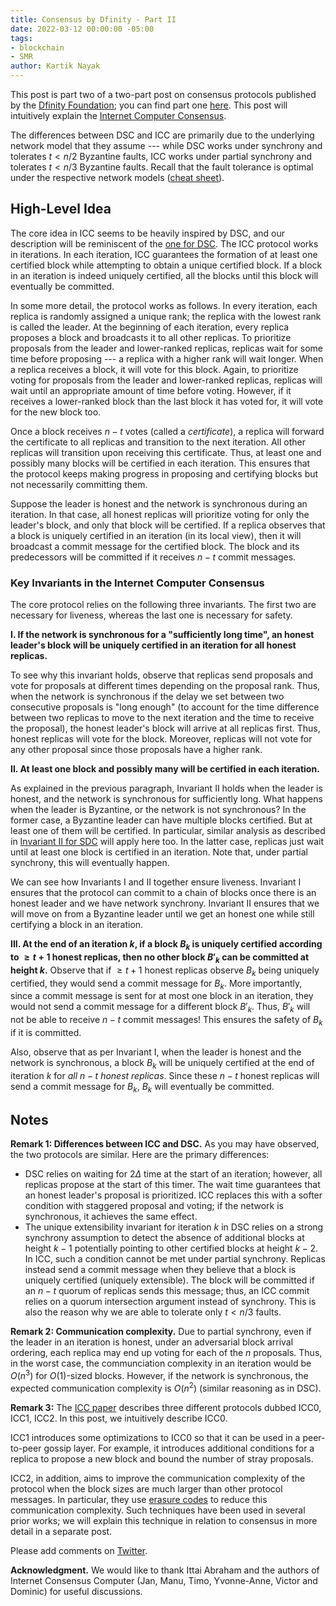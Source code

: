 ```yaml
---
title: Consensus by Dfinity - Part II
date: 2022-03-12 00:00:00 -05:00
tags:
- blockchain
- SMR
author: Kartik Nayak
---
```


This post is part two of a two-part post on consensus protocols published by the [Dfinity Foundation](https://dfinity.org/); you can find part one [here](). This post will intuitively explain the [Internet Computer Consensus](https://eprint.iacr.org/2021/632.pdf).

The differences between DSC and ICC are primarily due to the underlying network model that they assume --- while DSC works under synchrony and tolerates $t < n/2$ Byzantine faults, ICC works under partial synchrony and tolerates $t < n/3$ Byzantine faults. Recall that the fault tolerance is optimal under the respective network models ([cheat sheet](https://decentralizedthoughts.github.io/2021-10-29-consensus-cheat-sheet/)).

## High-Level Idea

The core idea in ICC seems to be heavily inspired by DSC, and our description will be reminiscent of the [one for DSC](). The ICC protocol works in iterations. In each iteration, ICC guarantees the formation of at least one certified block while attempting to obtain a unique certified block. If a block in an iteration is indeed uniquely certified, all the blocks until this block will eventually be committed.

In some more detail, the protocol works as follows. In every iteration, each replica is randomly assigned a unique rank; the replica with the lowest rank is called the leader. At the beginning of each iteration, every replica proposes a block and broadcasts it to all other replicas. To prioritize proposals from the leader and lower-ranked replicas, replicas wait for some time before proposing --- a replica with a higher rank will wait longer. When a replica receives a block, it will vote for this block. Again, to prioritize voting for proposals from the leader and lower-ranked replicas, replicas will wait until an appropriate amount of time before voting. However, if it receives a lower-ranked block than the last block it has voted for, it will vote for the new block too. 

Once a block receives $n-t$ votes (called a *certificate*), a replica will forward the certificate to all replicas and transition to the next iteration. All other replicas will transition upon receiving this certificate. Thus, at least one and possibly many blocks will be certified in each iteration. This ensures that the protocol keeps making progress in proposing and certifying blocks but not necessarily committing them.

Suppose the leader is honest and the network is synchronous during an iteration. In that case, all honest replicas will prioritize voting for only the leader's block, and only that block will be certified. If a replica observes that a block is uniquely certified in an iteration (in its local view), then it will broadcast a commit message for the certified block. The block and its predecessors will be committed if it receives $n-t$ commit messages.

### Key Invariants in the Internet Computer Consensus

The core protocol relies on the following three invariants. The first two are necessary for liveness, whereas the last one is necessary for safety.

**I. If the network is synchronous for a "sufficiently long time", an honest leader's block will be uniquely certified in an iteration for all honest replicas.**

To see why this invariant holds, observe that replicas send proposals and vote for proposals at different times depending on the proposal rank. Thus, when the network is synchronous if the delay we set between two consecutive proposals is "long enough" (to account for the time difference between two replicas to move to the next iteration and the time to receive the proposal), the honest leader's block will arrive at all replicas first. Thus, honest replicas will vote for the block. Moreover, replicas will not vote for any other proposal since those proposals have a higher rank.

**II. At least one block and possibly many will be certified in each iteration.**

As explained in the previous paragraph, Invariant II holds when the leader is honest, and the network is synchronous for sufficiently long. What happens when the leader is Byzantine, or the network is not synchronous? In the former case, a Byzantine leader can have multiple blocks certified. But at least one of them will be certified. In particular, similar analysis as described in [Invariant II for SDC]() will apply here too. In the latter case, replicas just wait until at least one block is certified in an iteration. Note that, under partial synchrony, this will eventually happen.

We can see how Invariants I and II together ensure liveness. Invariant I ensures that the protocol can commit to a chain of blocks once there is an honest leader and we have network synchrony. Invariant II ensures that we will move on from a Byzantine leader until we get an honest one while still certifying a block in an iteration.

**III. At the end of an iteration $k$, if a block $B_k$ is uniquely certified according to $\geq t+1$ honest replicas, then no other block $B'_k$ can be committed at height $k$.**
Observe that if $\geq t+1$ honest replicas observe $B_k$ being uniquely certified, they would send a commit message for $B_k$. More importantly, since a commit message is sent for at most one block in an iteration, they would not send a commit message for a different block $B'_k$. Thus, $B'_k$ will not be able to receive $n-t$ commit messages! This ensures the safety of $B_k$ if it is committed.

Also, observe that as per Invariant I, when the leader is honest and the network is synchronous, a block $B_k$ will be uniquely certified at the end of iteration $k$ for *all $n-t$ honest replicas*. Since these $n-t$ honest replicas will send a commit message for $B_k$, $B_k$ will eventually be committed.

## Notes

**Remark 1: Differences between ICC and DSC.** As you may have observed, the two protocols are similar. Here are the primary differences:

- DSC relies on waiting for $2\Delta$ time at the start of an iteration; however, all replicas propose at the start of this timer. The wait time guarantees that an honest leader's proposal is prioritized. ICC replaces this with a softer condition with staggered proposal and voting; if the network is synchronous, it achieves the same effect.
- The unique extensibility invariant for iteration $k$ in DSC relies on a strong synchrony assumption to detect the absence of additional blocks at height $k-1$ potentially pointing to other certified blocks at height $k-2$. In ICC, such a condition cannot be met under partial synchrony. Replicas instead send a commit message when they believe that a block is uniquely certified (uniquely extensible). The block will be committed if an $n-t$ quorum of replicas sends this message; thus, an ICC commit relies on a quorum intersection argument instead of synchrony. This is also the reason why we are able to tolerate only $t < n/3$ faults.

**Remark 2: Communication complexity.** Due to partial synchrony, even if the leader in an iteration is honest, under an adversarial block arrival ordering, each replica may end up voting for each of the $n$ proposals. Thus, in the worst case, the communciation complexity in an iteration would be $O(n^3)$ for $O(1)$-sized blocks. However, if the network is synchronous, the expected communication complexity is $O(n^2)$ (similar reasoning as in DSC).

**Remark 3:** The [ICC paper](https://eprint.iacr.org/2021/632.pdf) describes three different protocols dubbed ICC0, ICC1, ICC2. In this post, we intuitively describe ICC0. 

ICC1 introduces some optimizations to ICC0 so that it can be used in a peer-to-peer gossip layer. For example, it introduces additional conditions for a replica to propose a new block and bound the number of stray proposals.

ICC2, in addition, aims to improve the communication complexity of the protocol when the block sizes are much larger than other protocol messages. In particular, they use [erasure codes](https://en.wikipedia.org/wiki/Erasure_code) to reduce this communication complexity. Such techniques have been used in several prior works; we will explain this technique in relation to consensus in more detail in a separate post.

Please add comments on [Twitter](...).

**Acknowledgment.** We would like to thank Ittai Abraham and the authors of Internet Consensus Computer (Jan, Manu, Timo, Yvonne-Anne, Victor and Dominic) for useful discussions.
